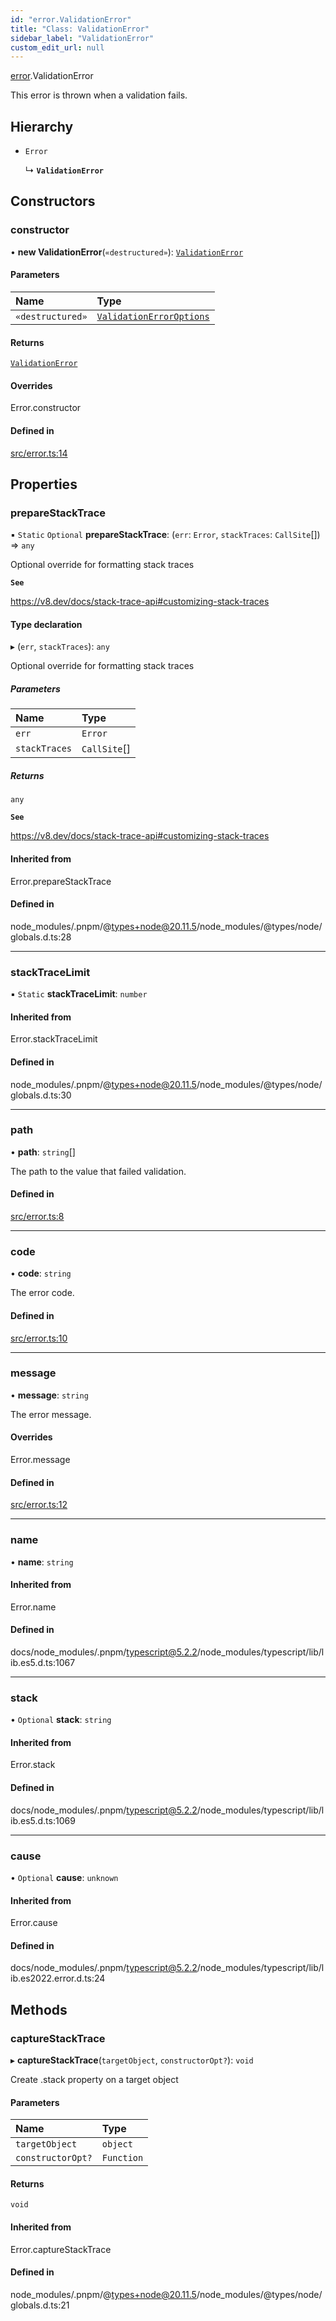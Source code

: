 ```yaml
---
id: "error.ValidationError"
title: "Class: ValidationError"
sidebar_label: "ValidationError"
custom_edit_url: null
---
```


[error](../modules/error.md).ValidationError

This error is thrown when a validation fails.

## Hierarchy

- `Error`

  ↳ **`ValidationError`**

## Constructors

### constructor

• **new ValidationError**(`«destructured»`): [`ValidationError`](error.ValidationError.md)

#### Parameters

| Name | Type |
| :------ | :------ |
| `«destructured»` | [`ValidationErrorOptions`](../modules/error.md#validationerroroptions) |

#### Returns

[`ValidationError`](error.ValidationError.md)

#### Overrides

Error.constructor

#### Defined in

[src/error.ts:14](https://github.com/chenasraf/massarg/blob/fe2fc21/src/error.ts#L14)

## Properties

### prepareStackTrace

▪ `Static` `Optional` **prepareStackTrace**: (`err`: `Error`, `stackTraces`: `CallSite`[]) => `any`

Optional override for formatting stack traces

**`See`**

https://v8.dev/docs/stack-trace-api#customizing-stack-traces

#### Type declaration

▸ (`err`, `stackTraces`): `any`

Optional override for formatting stack traces

##### Parameters

| Name | Type |
| :------ | :------ |
| `err` | `Error` |
| `stackTraces` | `CallSite`[] |

##### Returns

`any`

**`See`**

https://v8.dev/docs/stack-trace-api#customizing-stack-traces

#### Inherited from

Error.prepareStackTrace

#### Defined in

node_modules/.pnpm/@types+node@20.11.5/node_modules/@types/node/globals.d.ts:28

___

### stackTraceLimit

▪ `Static` **stackTraceLimit**: `number`

#### Inherited from

Error.stackTraceLimit

#### Defined in

node_modules/.pnpm/@types+node@20.11.5/node_modules/@types/node/globals.d.ts:30

___

### path

• **path**: `string`[]

The path to the value that failed validation.

#### Defined in

[src/error.ts:8](https://github.com/chenasraf/massarg/blob/fe2fc21/src/error.ts#L8)

___

### code

• **code**: `string`

The error code.

#### Defined in

[src/error.ts:10](https://github.com/chenasraf/massarg/blob/fe2fc21/src/error.ts#L10)

___

### message

• **message**: `string`

The error message.

#### Overrides

Error.message

#### Defined in

[src/error.ts:12](https://github.com/chenasraf/massarg/blob/fe2fc21/src/error.ts#L12)

___

### name

• **name**: `string`

#### Inherited from

Error.name

#### Defined in

docs/node_modules/.pnpm/typescript@5.2.2/node_modules/typescript/lib/lib.es5.d.ts:1067

___

### stack

• `Optional` **stack**: `string`

#### Inherited from

Error.stack

#### Defined in

docs/node_modules/.pnpm/typescript@5.2.2/node_modules/typescript/lib/lib.es5.d.ts:1069

___

### cause

• `Optional` **cause**: `unknown`

#### Inherited from

Error.cause

#### Defined in

docs/node_modules/.pnpm/typescript@5.2.2/node_modules/typescript/lib/lib.es2022.error.d.ts:24

## Methods

### captureStackTrace

▸ **captureStackTrace**(`targetObject`, `constructorOpt?`): `void`

Create .stack property on a target object

#### Parameters

| Name | Type |
| :------ | :------ |
| `targetObject` | `object` |
| `constructorOpt?` | `Function` |

#### Returns

`void`

#### Inherited from

Error.captureStackTrace

#### Defined in

node_modules/.pnpm/@types+node@20.11.5/node_modules/@types/node/globals.d.ts:21
